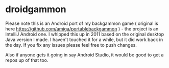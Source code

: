 # droidgammon

Please note this is an Android port of my backgammon game ( original is here https://github.com/amiga/portablebackgammon ) - the project is an IntelliJ Android one. I whipped this up in 2011 based on the original desktop Java version I made. I haven't touched it for a while, but it did work back in the day. If you fix any issues please feel free to push changes. 

Also if anyone gets it going in say Android Studio, it would be good to get a repos up of that too.
